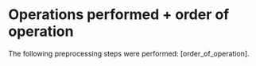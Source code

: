 # Operations performed + order of operation
The following preprocessing steps were performed: [order_of_operation].
